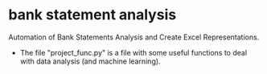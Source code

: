 # bank statement analysis
Automation of Bank Statements Analysis and Create Excel Representations.

- The file "project_func.py" is a file with some useful functions to deal with data analysis (and machine learning).
